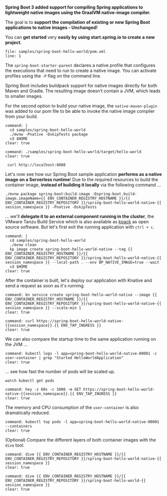 **Spring Boot 3 added support for compiling Spring applications to lightweight native images using the GraalVM native-image compiler.**

The goal is to **support the compilation of existing or new Spring Boot applications to native images - Unchanged!**

You can **get started** very **easily by using start.spring.io to create a new project**.

```editor:open-file
file: samples/spring-boot-hello-world/pom.xml
line: 1
```

The `spring-boot-starter-parent` declares a native profile that configures the executions that need to run to create a native image. You can activate profiles using the `-P` flag on the command line.

Spring Boot includes buildpack support for native images directly for both Maven and Gradle. The resulting image doesn’t contain a JVM, which leads to smaller images.

For the second option to build your native image, the `native-maven-plugin` was added to our pom file to be able to invoke the native image compiler from your build.
```terminal:execute
command: |
  cd samples/spring-boot-hello-world
  ./mvnw -Pnative -DskipTests package 
  cd $HOME
clear: true
```

```terminal:execute
command: ./samples/spring-boot-hello-world/target/hello-world
clear: true
```

```execute-2
 curl http://localhost:8080
 ```


Let's now see how our Spring Boot sample application **performs as a native image on a Serverless runtime**!
Due to the required resources to build the container image, **instead of building it locally** via the following command ...
```
./mvnw package spring-boot:build-image -Dspring-boot.build-image.imageName={{ ENV_CONTAINER_REGISTRY_HOSTNAME }}/{{ ENV_CONTAINER_REGISTRY_REPOSITORY }}/spring-boot-hello-world-native-{{ session_namespace }} -Pnative -DskipTests
```
... we'll **delegate it to an external component running in the cluster**, the VMware Tanzu Build Service which is also available as [kpack](https://github.com/pivotal/kpack) as open source software.
But let's first exit the running application with `ctrl + c`.
```terminal:execute
command: |
  cd samples/spring-boot-hello-world
  ./mvnw clean
  kp image create spring-boot-hello-world-native --tag {{ ENV_CONTAINER_REGISTRY_HOSTNAME }}/{{ ENV_CONTAINER_REGISTRY_REPOSITORY }}/spring-boot-hello-world-native-{{ session_namespace }} --local-path . --env BP_NATIVE_IMAGE=true --wait
  cd $HOME
clear: true
```
After the container is built, let's deploy our application with Knative and send a request as soon as it's running.
```terminal:execute
command: kn service create spring-boot-hello-world-native --image {{ ENV_CONTAINER_REGISTRY_HOSTNAME }}/{{ ENV_CONTAINER_REGISTRY_REPOSITORY }}/spring-boot-hello-world-native-{{ session_namespace }} --scale-min 1
clear: true
```
```terminal:execute
command: curl https://spring-boot-hello-world-native-{{session_namespace}}.{{ ENV_TAP_INGRESS }}
clear: true
```

We can also compare the startup time to the same application running on the JVM ...
```terminal:execute
command: kubectl logs -l app=spring-boot-hello-world-native-00001 -c user-container | grep "Started HelloWorldApplication"
clear: true
```

... see how fast the number of pods will be scaled up.
```execute-2
watch kubectl get pods
```
```terminal:execute
command: hey -z 60s -c 1000 -m GET https://spring-boot-hello-world-native-{{session_namespace}}.{{ ENV_TAP_INGRESS }}
clear: true
```

The memory and CPU consumption of the `user-container` is also dramatically reduced.
```terminal:execute
command: kubectl top pods -l app=spring-boot-hello-world-native-00001 --containers
clear: true
```

(Optional) Compare the different layers of both container images with the `dive` tool.
```terminal:execute
command: dive {{ ENV_CONTAINER_REGISTRY_HOSTNAME }}/{{ ENV_CONTAINER_REGISTRY_REPOSITORY }}/spring-boot-hello-world-native-{{ session_namespace }}
clear: true
```
```terminal:execute
command: dive {{ ENV_CONTAINER_REGISTRY_HOSTNAME }}/{{ ENV_CONTAINER_REGISTRY_REPOSITORY }}/spring-boot-hello-world-{{ session_namespace }}
clear: true
```